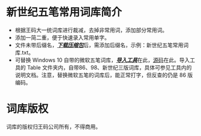 # 新世纪五笔常用词库简介
* 根据王码大一统词库进行裁减，去掉非常用词，添加部分常用词。
* 添加一简二重，便于快速录入常用单字。
* 文件未带后缀名，[***下载压缩包***](https://github.com/hz-lang/wb06/archive/master.zip)后，需添加后缀名，示例：新世纪五笔常用词库.txt。
* 可替换 Windows 10 自带的微软五笔词库，[***导入工具***](https://gitee.com/xionghuaidong/public/blob/master/downloads/微软五笔码表编辑器-v1.1.7z)在此，[源码](http://git.oschina.net/xionghuaidong/WubiTools)在此。导入工具的 Table 文件夹内，自带86、98、新世纪三版词库，具体可参见工具内的说明文档。注意，替换微软五笔的词库后，能正常打字，但反查的仍是 86 版编码。
# 词库版权
词库的版权归王码公司所有，不得商用。
